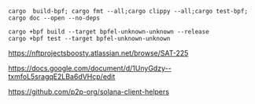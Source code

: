 







```
cargo  build-bpf; cargo fmt --all;cargo clippy --all;cargo test-bpf; cargo doc --open --no-deps
```


```
cargo +bpf build --target bpfel-unknown-unknown --release
cargo +bpf test --target bpfel-unknown-unknown
```


https://nftprojectsboosty.atlassian.net/browse/SAT-225


https://docs.google.com/document/d/1UnyGdzy--txmfoL5sragqE2LBa6dVHcp/edit


https://github.com/p2p-org/solana-client-helpers
